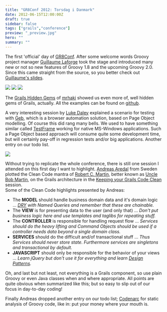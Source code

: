 ```yaml
---
title: "GR8Conf 2012: Torsdag i Danmark"
date: 2012-06-15T12:00:00Z
draft: true
sidebar: false
tags: ["grails","conference"]
preview: "_preview.jpg"
hero: ""
summary: ""
---
```


The first 'official' day of [GR8Conf](http://gr8conf.eu/). After some welcome words Groovy project manager [Guillaume Laforge](http://gr8conf.eu/Speakers/Guillaume-Laforge) took the stage and introduced many new or not so new features of Groovy 1.8 and the upcoming Groovy 2.0. Since this came straight from the source, so you better check out [Guillaume's slides](http://www.slideshare.net/glaforge/groovy-18-and-20-at-gr8conf-europe-2012).

![](welcome.jpg)
![](_preview.jpg)
![](groovy.jpg)

The [Grails Hidden Gems](http://gr8conf.eu/Presentations/Grails-hidden-Gems) of [mrhaki](http://gr8conf.eu/Speakers/MrHaKi) showed us even more of, well hidden gems of Grails, actually. All the examples can be found on [github](https://github.com/mrhaki/gr8conf2012-grails-hidden-gems).


A very interesting session by [Luke Daley](http://gr8conf.eu/Speakers/Luke-Daley) explained a scenario for testing with [Geb](http://www.gebish.org/), which is a browser automation solution, based on Page Object modelling. Of course this did rang many bells. We used to have something similar called [TestFrame](http://nl.wikipedia.org/wiki/TestFrame) working for native MS-Windows applications. Such a Page Object based approach will consume quite some development time, but will certainly pay-off in regression tests and/or big applications. Another entry on our todo list.

![](lobby.jpg)

Without trying to replicate the whole conference, there is still one session I attended on this first day I want to highlight. [Andreas Aredal](http://gr8conf.eu/Speakers/Andreas-Aredal) from Sweden plotted the Clean Code mantra of [Robert C. Martin](https://twitter.com/#!/unclebobmartin), better known as [Uncle Bob Martin](http://devnology.nl/podcast/10-content/98-devnology-podcast-006), on the Grails architecture in the [Keeping your Grails Code Clean](http://gr8conf.eu/Presentations/Keeping-your-Grails-code-clean) session.  
Some of the Clean Code highlights presented by Andreas:

- The **MODEL** should handle business domain data and it's domain logic ... _[DRY](http://en.wikipedia.org/wiki/Don't_repeat_yourself) with Named Queries and remember that these are chainable._
- The **VIEW** is for presenting data to the user (and only that) ... _Don't put business logic here and use templates and taglibs for repeating stuff._
- The **CONTROLLER** is responsible for handling request flow ... _Services should do the heavy lifting and Command Objects should be used if a controller needs data beyond a single domain class._
- **SERVICES** should do the difficult and/of transactional stuff ... _Thus Services should never store state. Furthermore services are singletons and transactional by default._
- **JAVASCRIPT** should only be responsible for the behavior of your views ... _Learn jQuery but don't use it for everything and learn [Design Patterns](https://refactoring.guru/design-patterns/catalog)._

Oh, and last but not least, not everything is a Grails component, so use plain Groovy or even Java classes when and where appropriate. All points are quite obvious when summarized like this; but so easy to slip out of our focus in day-to-day coding! 

Finally Andreas dropped another entry on our todo list; [Codenarc](http://codenarc.sourceforge.net/) for static analysis of Groovy code, like in: put your money where your mouth is.